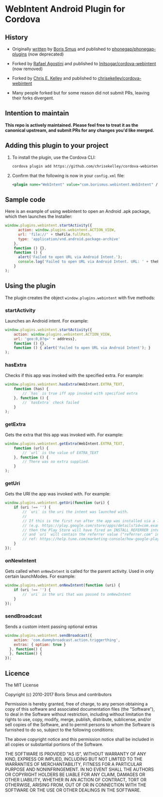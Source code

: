 # WebIntent Android Plugin for Cordova

## History

- Originally [written](http://smus.com/android-phonegap-plugins/)
  by [Boris Smus](https://github.com/borismus)
  and published to
  [phonegap/phonegap-plugins](https://github.com/phonegap/phonegap-plugins/tree/DEPRECATED/Android/WebIntent)
  (now deprecated)

- Forked by [Rafael Agostini](https://github.com/Initsogar)
  and published to
  [Initsogar/cordova-webintent](https://github.com/Initsogar/cordova-webintent)
  (now removed)

- Forked by [Chris E. Kelley](https://github.com/chrisekelley)
  and published to
  [chrisekelley/cordova-webintent](https://github.com/chrisekelley/cordova-webintent)

- Many people forked but for some reason did not submit PRs,
  leaving their forks divergent.

## Intention to maintain

**This repo is actively maintained. Please feel free to treat it as the
canonical upstream, and submit PRs for any changes you'd like merged.**

## Adding this plugin to your project

1. To install the plugin, use the Cordova CLI:

    ```bash
    cordova plugin add https://github.com/chrisekelley/cordova-webintent.git
    ```

1. Confirm that the following is now in your `config.xml` file:

    ```xml
    <plugin name="WebIntent" value="com.borismus.webintent.WebIntent" />
    ```

## Sample code

Here is an example of using webintent to open an Android .apk package, which then launches the Installer:

```javascript
window.plugins.webintent.startActivity({
      action: window.plugins.webintent.ACTION_VIEW,
      url: 'file://' + theFile.fullPath,
      type: 'application/vnd.android.package-archive'
    },
    function () {},
    function () {
      alert('Failed to open URL via Android Intent.');
      console.log('Failed to open URL via Android Intent. URL: ' + theFile.fullPath);
    }
);
```

## Using the plugin

The plugin creates the object `window.plugins.webintent` with five methods:

### startActivity

Launches an Android intent. For example:

```javascript
window.plugins.webintent.startActivity({
    action: window.plugins.webintent.ACTION_VIEW,
    url: 'geo:0,0?q=' + address},
    function () {},
    function () { alert('Failed to open URL via Android Intent'); }
);
```

### hasExtra

Checks if this app was invoked with the specified extra. For example:

```javascript
window.plugins.webintent.hasExtra(WebIntent.EXTRA_TEXT,
    function (has) {
        // `has` is true iff app invoked with specified extra
    }, function () {
        // `hasExtra` check failed
    }
);
```

### getExtra

Gets the extra that this app was invoked with. For example:

```javascript
window.plugins.webintent.getExtra(WebIntent.EXTRA_TEXT,
    function (url) {
        // `url` is the value of EXTRA_TEXT
    }, function () {
        // There was no extra supplied.
    }
);
```

### getUri

Gets the URI the app was invoked with. For example:

```javascript
window.plugins.webintent.getUri(function (uri) {
    if (uri !== '') {
        // `uri` is the uri the intent was launched with.
        //
        // If this is the first run after the app was installed via a link with an install referrer
        // (e.g. https://play.google.com/store/apps/details?id=com.example.app&referrer=referrer.com)
        // then the Play Store will have fired an INSTALL_REFERRER intent that this plugin handles,
        // and `uri` will contain the referrer value ("referrer.com" in the example above).
        // ref: https://help.tune.com/marketing-console/how-google-play-install-referrer-works/
    }
});
```

### onNewIntent

Gets called when `onNewIntent` is called for the parent activity.
Used in only certain launchModes. For example:

```javascript
window.plugins.webintent.onNewIntent(function (uri) {
    if (uri !== '') {
        // `uri` is the uri that was passed to onNewIntent
    }
});
```

### sendBroadcast
Sends a custom intent passing optional extras

```javascript
window.plugins.webintent.sendBroadcast({
    action: 'com.dummybroadcast.action.triggerthing',
    extras: { option: true }
  }, function() {
  }, function() {
});
```

## Licence ##

The MIT License

Copyright (c) 2010-2017 Boris Smus and contributors

Permission is hereby granted, free of charge, to any person obtaining a copy
of this software and associated documentation files (the "Software"), to deal
in the Software without restriction, including without limitation the rights
to use, copy, modify, merge, publish, distribute, sublicense, and/or sell
copies of the Software, and to permit persons to whom the Software is
furnished to do so, subject to the following conditions:

The above copyright notice and this permission notice shall be included in
all copies or substantial portions of the Software.

THE SOFTWARE IS PROVIDED "AS IS", WITHOUT WARRANTY OF ANY KIND, EXPRESS OR
IMPLIED, INCLUDING BUT NOT LIMITED TO THE WARRANTIES OF MERCHANTABILITY,
FITNESS FOR A PARTICULAR PURPOSE AND NONINFRINGEMENT. IN NO EVENT SHALL THE
AUTHORS OR COPYRIGHT HOLDERS BE LIABLE FOR ANY CLAIM, DAMAGES OR OTHER
LIABILITY, WHETHER IN AN ACTION OF CONTRACT, TORT OR OTHERWISE, ARISING FROM,
OUT OF OR IN CONNECTION WITH THE SOFTWARE OR THE USE OR OTHER DEALINGS IN
THE SOFTWARE.
